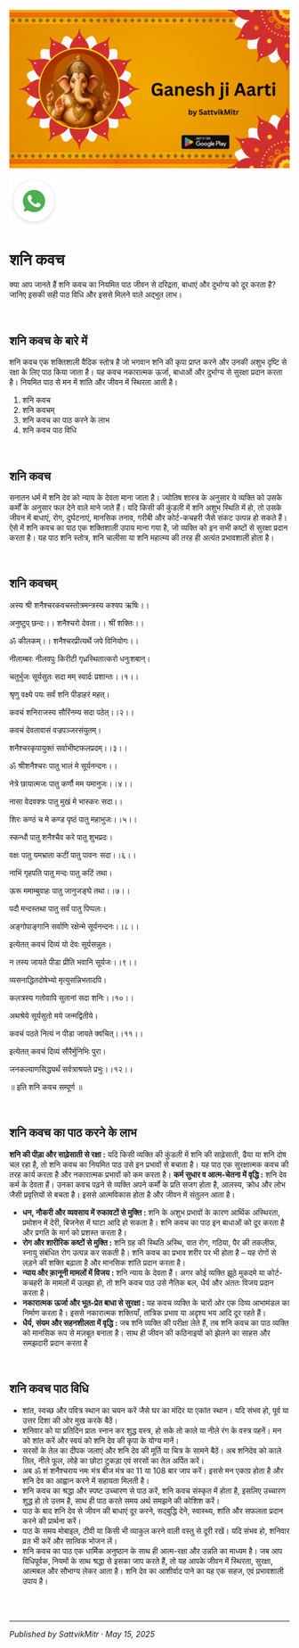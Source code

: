 <!-- Banner SVG -->
![Banner](https://raw.githubusercontent.com/anandwana001/content-repo/refs/heads/main/aarti/ganesh/ganesh_ji_aarti_banner.png)

<!-- Share & WhatsApp icons as SVG -->
<a href="https://api.whatsapp.com/send?text=Check%20out%20this%20article%20in%20the%20Hanuman%20Chalisa%20app%3A%20https%3A%2F%2Fwww.sattvikmitr.com%2Farticles%3FcontentUrl%3Dhttps%253A%252F%252Fraw.githubusercontent.com%252Fanandwana001%252Fcontent-repo%252Frefs%252Fheads%252Fmain%252Faarti%252Fganesh%252Fganesh_aarti_english.md%26title%3DGanesh%2520Aarti">
  <img src="https://raw.githubusercontent.com/anandwana001/content-repo/refs/heads/main/assets/ic_wtsapp_share_rounded.svg" alt="WhatsApp"/>
</a>

<br>

# शनि कवच
क्या आप जानते हैं शनि कवच का नियमित पाठ जीवन से दरिद्रता, बाधाएं और दुर्भाग्य को दूर करता है? जानिए इसकी सही पाठ विधि और इससे मिलने वाले अद्भुत लाभ।

<br>

## शनि कवच के बारे में
शनि कवच एक शक्तिशाली वैदिक स्तोत्र है जो भगवान शनि की कृपा प्राप्त करने और उनकी अशुभ दृष्टि से रक्षा के लिए पाठ किया जाता है। यह कवच नकारात्मक ऊर्जा, बाधाओं और दुर्भाग्य से सुरक्षा प्रदान करता है। नियमित पाठ से मन में शांति और जीवन में स्थिरता आती है।

1. शनि कवच
2. शनि कवचम्
3. शनि कवच का पाठ करने के लाभ
4. शनि कवच पाठ विधि


<br>

## शनि  कवच
सनातन धर्म में शनि देव को न्याय के देवता माना जाता है। ज्योतिष शास्त्र के अनुसार ये व्यक्ति को उसके कर्मों के अनुसार फल देने वाले माने जाते हैं। यदि किसी की कुंडली में शनि अशुभ स्थिति में हो, तो उसके जीवन में बाधाएं, रोग, दुर्घटनाएं, मानसिक तनाव, गरीबी और कोर्ट-कचहरी जैसे संकट उत्पन्न हो सकते हैं। ऐसे में शनि कवच का पाठ एक शक्तिशाली उपाय माना गया है, जो व्यक्ति को इन सभी कष्टों से सुरक्षा प्रदान करता है। यह पाठ शनि स्तोत्र, शनि चालीसा या शनि महात्म्य की तरह ही अत्यंत प्रभावशाली होता है।

<br>

## शनि कवचम्
अस्य श्री शनैश्चरकवचस्तोत्रमन्त्रस्य कश्यप ऋषिः।।

अनुष्टुप् छन्दः।। शनैश्चरो देवता।। श्रीं शक्तिः।।

ॐ कीलकम्।। शनैश्चरप्रीत्यर्थे जपे विनियोगः।।

नीलाम्बरः नीलवपुः किरीटी गृध्रस्थितात्करो धनुःशबान्।

चतुर्भुजः सूर्यसुतः सदा मम् स्वार्दः प्रशान्तः।।१।।

श्रृणु वक्ष्ये पयः सर्वं शनि पीडाहरं महत्।

कवचं शनिराजस्य सौरिंनम्य सदा पठेत्।।२।।

कवचं देवतावासं वज्रपञ्जरसंयुतम्।

शनैश्चरकृपायुक्तं सर्वाभीष्टफलप्रदम्।।३।।

ॐ श्रीशनैश्चरः पातु भालं मे सूर्यनन्दनः।।

नेत्रे छायात्मजः पातु कर्णौ मम यमानुजः।।४।।

नासा वेदवक्त्रः पातु मुखं मे भास्करः सदा।।

शिरः कण्ठं च मे कण्ड पृष्ठं पातु महाभुजः।।५।।

स्कन्धौ पातु शनैश्चैव करे पातु शुभप्रदः।

वक्षः पातु यमभ्राता कटीं पातु पावनः सदा।।६।।

नाभिं गृहपति पातु मन्दः पातु कटिं तथा।

ऊरू ममाम्बुवाहः पातु जानुजङ्घे तथा।।७।।

पदौ मन्दस्तथा पातु सर्वं पातु पिप्पलः।

अङ्गोपाङ्गानि सर्वाणि रक्षेन्मे सूर्यनन्दनः।।८।।

इत्येतत् कवचं दिव्यं यो देवः सूर्यसन्नुतः।

न तस्य जायते पीडा प्रीति भवानि सूर्यजः।।९।।

व्यसनाद्धितदोषेभ्यो मृत्युसन्निभतादपि।

कलत्रस्य गतोवापि सुतानां सदा शनिः।।१०।।

अथश्रेये सूर्यसुतो मये जन्मद्वितीये।

कवचं पठते नित्यं न पीडा जायते क्वचित्।।११।।

इत्येतत् कवचं दिव्यं सौरैर्मुनिभिः पुरा।

जनकल्याणसिद्ध्यर्थं सर्वत्राश्रयते प्रभुः।।१२।।

॥ इति शनि कवच सम्पूर्ण ॥

<br>

## शनि कवच का पाठ करने के लाभ
**शनि की पीड़ा और साढ़ेसाती से रक्षा :** यदि किसी व्यक्ति की कुंडली में शनि की साढ़ेसाती, ढैया या शनि दोष चल रहा है, तो शनि कवच का नियमित पाठ उसे इन प्रभावों से बचाता है। यह पाठ एक सुरक्षात्मक कवच की तरह कार्य करता है और नकारात्मक प्रभावों को कम करता है।
**कर्म सुधार व आत्म-चेतना में वृद्धि :** शनि देव कर्म के देवता हैं। उनका कवच पढ़ने से व्यक्ति अपने कर्मों के प्रति सजग होता है, आलस्य, क्रोध और लोभ जैसी प्रवृत्तियों से बचता है। इससे आत्मविकास होता है और जीवन में संतुलन आता है।
- **धन, नौकरी और व्यवसाय में रुकावटों से मुक्ति :** शनि के अशुभ प्रभावों के कारण आर्थिक अस्थिरता, प्रमोशन में देरी, बिजनेस में घाटा आदि हो सकता है। शनि कवच का पाठ इन बाधाओं को दूर करता है और प्रगति के मार्ग को प्रशस्त करता है।
- **रोग और शारीरिक कष्टों से मुक्ति :** शनि ग्रह की स्थिति अस्थि, वात रोग, गठिया, पैर की तकलीफ, स्नायु संबंधित रोग उत्पन्न कर सकती है। शनि कवच का प्रभाव शरीर पर भी होता है – यह रोगों से लड़ने की शक्ति बढ़ाता है और मानसिक शांति प्रदान करता है।
- **न्याय और क़ानूनी मामलों में विजय :** शनि न्याय के देवता हैं। अगर कोई व्यक्ति झूठे मुकदमे या कोर्ट-कचहरी के मामलों में उलझा हो, तो शनि कवच पाठ उसे नैतिक बल, धैर्य और अंततः विजय प्रदान करता है।
- **नकारात्मक ऊर्जा और भूत-प्रेत बाधा से सुरक्षा :** यह कवच व्यक्ति के चारों ओर एक दिव्य आभामंडल का निर्माण करता है। इससे नकारात्मक शक्तियाँ, तांत्रिक प्रभाव या अदृश्य भय आदि दूर रहते हैं।
- **धैर्य, संयम और सहनशीलता में वृद्धि :** जब शनि व्यक्ति की परीक्षा लेते हैं, तब शनि कवच का पाठ व्यक्ति को मानसिक रूप से मज़बूत बनाता है। साथ ही जीवन की कठिनाइयों को झेलने का साहस और समझदारी प्रदान करता है

<br>

## शनि कवच पाठ विधि
- शांत, स्वच्छ और पवित्र स्थान का चयन करें जैसे घर का मंदिर या एकांत स्थान। यदि संभव हो, पूर्व या उत्तर दिशा की ओर मुख करके बैठें।
- शनिवार को या प्रतिदिन प्रातः स्नान कर शुद्ध वस्त्र, हो सके तो काले या नीले रंग के वस्त्र पहनें। मन को शांत करें और स्वयं को शनि देव की कृपा के योग्य मानें।
- सरसों के तेल का दीपक जलाएं और शनि देव की मूर्ति या चित्र के सामने बैठें। अब शनिदेव को काले तिल, नीले फूल, लोहे का छोटा टुकड़ा एवं सरसों का तेल अर्पित करें।
- अब ॐ शं शनैश्चराय नमः मंत्र बीज मंत्र का 11 या 108 बार जाप करें। इससे मन एकाग्र होता है और शनि देव का आह्वान करने में सहायता मिलती है।
- शनि कवच का श्रद्धा और स्पष्ट उच्चारण से पाठ करें, शनि कवच संस्कृत में होता है, इसलिए उच्चारण शुद्ध हो तो उत्तम है, साथ ही पाठ करते समय अर्थ समझने की कोशिश करें।
- पाठ के बाद शनि देव से जीवन की बाधाएं दूर करने, सद्बुद्धि देने, स्वास्थ्य, शांति और सफलता प्रदान करने की प्रार्थना करें।
- पाठ के समय मोबाइल, टीवी या किसी भी व्याकुल करने वाली वस्तु से दूरी रखें। यदि संभव हो, शनिवार व्रत भी करें और सात्विक भोजन लें।
- शनि कवच का पाठ एक धार्मिक अनुष्ठान के साथ ही आत्म-रक्षा और उन्नति का माध्यम है। जब आप विधिपूर्वक, नियमों के साथ श्रद्धा से इसका जाप करते हैं, तो यह आपके जीवन में स्थिरता, सुरक्षा, आत्मबल और सौभाग्य लेकर आता है। शनि देव का आशीर्वाद पाने का यह एक सहज, एवं प्रभावशाली उपाय है।

<br>



<br>

---

*Published by SattvikMitr · May 15, 2025*
